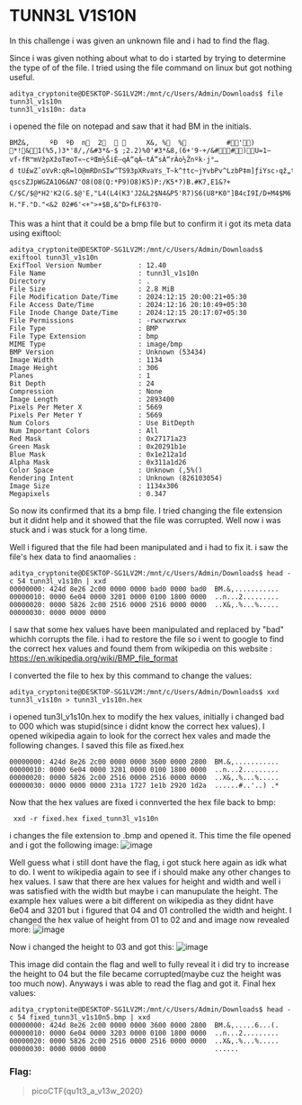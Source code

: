 # TUNN3L V1S10N
In this challenge i was given an unknown file and i had to find the flag.

Since i was given nothing about what to do i started by trying to determine the type of of the file. I tried using the file command on linux but got nothing useful.
```
aditya_cryptonite@DESKTOP-SG1LV2M:/mnt/c/Users/Admin/Downloads$ file tunn3l_v1s10n
tunn3l_v1s10n: data
```
i opened the file on notepad and saw that it had BM in the initials.
```
BMŽ&,     ºÐ  ºÐ  n  2        X&, %  %          #') *!&1(%5,)3*'8/,/&#3*&-$ ;2.2)%0'#3*&8,(6+'9-+/&##)U=1—
vf‹fR™mVžpXžoTœoT«~cºŒm½ŠiÈ—qÁ“qÁ—tÁ”sÀ“rÀo½Žnºk·j°…d tU£wZ˜oVvR:qR=lO@mRDnSIw^TS93pXRvaYs_T~k^†tc~jYvbPv^LzbP‡m]ƒiYsc›qž„t˜~n›
qscsZJpWGZA1O6&N7'O8(O8(Q:*P9)O8)K5)P:/K5*?)B.#K7,E1&?+ C/$C/$@*H2'K2(G.$@'E,"L4(L4(K3'J2&L2$N4&P5'R7)S6(U8*K0"]B4cI9I/D+M4$M6'J3$F, H."F."D."<&2 02#6'<+">+$B,&^D>fLF63?0-
```
This was a hint that it could be a bmp file but to confirm it i got its meta data using exiftool:
```
aditya_cryptonite@DESKTOP-SG1LV2M:/mnt/c/Users/Admin/Downloads$ exiftool tunn3l_v1s10n
ExifTool Version Number         : 12.40
File Name                       : tunn3l_v1s10n
Directory                       : .
File Size                       : 2.8 MiB
File Modification Date/Time     : 2024:12:15 20:00:21+05:30
File Access Date/Time           : 2024:12:16 20:10:49+05:30
File Inode Change Date/Time     : 2024:12:15 20:17:07+05:30
File Permissions                : -rwxrwxrwx
File Type                       : BMP
File Type Extension             : bmp
MIME Type                       : image/bmp
BMP Version                     : Unknown (53434)
Image Width                     : 1134
Image Height                    : 306
Planes                          : 1
Bit Depth                       : 24
Compression                     : None
Image Length                    : 2893400
Pixels Per Meter X              : 5669
Pixels Per Meter Y              : 5669
Num Colors                      : Use BitDepth
Num Important Colors            : All
Red Mask                        : 0x27171a23
Green Mask                      : 0x20291b1e
Blue Mask                       : 0x1e212a1d
Alpha Mask                      : 0x311a1d26
Color Space                     : Unknown (,5%()
Rendering Intent                : Unknown (826103054)
Image Size                      : 1134x306
Megapixels                      : 0.347
```
So now its confirmed that its a bmp file.
I tried changing the file extension but it didnt help and it showed that the file was corrupted.
Well now i was stuck and i was stuck for a long time.

Well i figured that the file had been manipulated and i had to fix it.
i saw the file's hex data to find anaomalies :
```
aditya_cryptonite@DESKTOP-SG1LV2M:/mnt/c/Users/Admin/Downloads$ head -c 54 tunn3l_v1s10n | xxd
00000000: 424d 8e26 2c00 0000 0000 bad0 0000 bad0  BM.&,...........
00000010: 0000 6e04 0000 3201 0000 0100 1800 0000  ..n...2.........
00000020: 0000 5826 2c00 2516 0000 2516 0000 0000  ..X&,.%...%.....
00000030: 0000 0000 0000
```
I saw that some hex values have been manipulated and replaced by "bad" whichh corrupts the file.
i had to restore the file so i went to google to find the correct hex values and found them from wikipedia on this website : 
https://en.wikipedia.org/wiki/BMP_file_format

I converted the file to hex by this command to change the values:
```
aditya_cryptonite@DESKTOP-SG1LV2M:/mnt/c/Users/Admin/Downloads$ xxd tunn3l_v1s10n > tunn3l_v1s10n.hex
```
i opened tun3l_v1s10n.hex to modify the hex values, initially i changed bad to 000 which was stupid(since i didnt know the correct hex values). I opened wikipedia again to look for the correct hex vales and made the following changes.
I saved this file as fixed.hex
```
00000000: 424d 8e26 2c00 0000 0000 3600 0000 2800  BM.&,...........
00000010: 0000 6e04 0000 3201 0000 0100 1800 0000  ..n...2.........
00000020: 0000 5826 2c00 2516 0000 2516 0000 0000  ..X&,.%...%.....
00000030: 0000 0000 0000 231a 1727 1e1b 2920 1d2a  ......#..'..) .*
```
Now that the hex values are fixed i connverted the hex file back to bmp:
```
 xxd -r fixed.hex fixed_tunn3l_v1s10n
```
i changes the file extension to .bmp and opened it.
This time the file opened and i got the following image:
![image](https://github.com/user-attachments/assets/9962feac-ec8e-4740-9cdb-544ceb0a164e)

Well guess what i still dont have the flag, i got stuck here again as idk what to do.
I went to wikipedia again to see if i should make any other changes to hex values.
I saw that there are hex values for height and width and well i was satisfied with the width but maybe i can manupulate the height.
The example hex values were a bit different on wikipedia as they didnt have 6e04 and 3201 but i figured that 04 and 01 controlled the width and height.
I changed the hex value of height from 01 to 02 and and image now revealed more:
![image](https://github.com/user-attachments/assets/c59e44ca-4883-469d-bd86-019b3ed48767)

Now i changed the height to 03 and got this:
![image](https://github.com/user-attachments/assets/9098d1dd-5f25-4fb8-a5e8-c0503e4f4c51)

This image did contain the flag and well to fully reveal it i did try to increase the height to 04 but the file became corrupted(maybe cuz the height was too much now).
Anyways i was able to read the flag and got it.
Final hex values:
```
aditya_cryptonite@DESKTOP-SG1LV2M:/mnt/c/Users/Admin/Downloads$ head -c 54 fixed_tunn3l_v1s10n5.bmp | xxd
00000000: 424d 8e26 2c00 0000 0000 3600 0000 2800  BM.&,.....6...(.
00000010: 0000 6e04 0000 3203 0000 0100 1800 0000  ..n...2.........
00000020: 0000 5826 2c00 2516 0000 2516 0000 0000  ..X&,.%...%.....
00000030: 0000 0000 0000                           ......
```
### Flag:
>picoCTF{qu1t3_a_v13w_2020}
